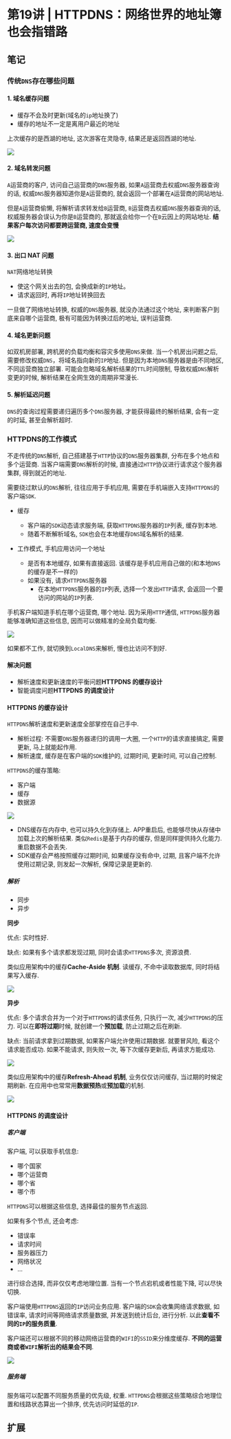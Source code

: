# 第19讲 | HTTPDNS：网络世界的地址簿也会指错路 

## 笔记

### 传统`DNS`存在哪些问题

#### 1. 域名缓存问题

* 缓存不会及时更新(域名的`ip`地址换了)
* 缓存的地址不一定是离用户最近的地址

上次缓存的是西湖的地址, 这次游客在灵隐寺, 结果还是返回西湖的地址.

![](./img/19_01.jpg)

#### 2. 域名转发问题

`A`运营商的客户, 访问自己运营商的`DNS`服务器, 如果`A`运营商去权威`DNS`服务器查询的话, 权威`DNS`服务器知道你是`A`运营商的, 就会返回一个部署在`A`运营商的网站地址.

但是`A`运营商偷懒, 将解析请求转发给`B`运营商, `B`运营商去权威`DNS`服务器查询的话, 权威服务器会误认为你是`B`运营商的, 那就返会给你一个在`B`云因上的网站地址. **结果客户每次访问都要跨运营商, 速度会变慢**

![](./img/19_02.jpg)

#### 3. 出口 NAT 问题

`NAT`网络地址转换

* 使这个网关出去的包, 会换成新的`IP`地址。
* 请求返回时, 再将`IP`地址转换回去

一旦做了网络地址转换, 权威的`DNS`服务器, 就没办法通过这个地址, 来判断客户到底来自哪个运营商, 极有可能因为转换过后的地址, 误判运营商.

#### 4. 域名更新问题

如双机房部署, 跨机房的负载均衡和容灾多使用`DNS`来做. 当一个机房出问题之后, 需要修改权威`DNS`，将域名指向新的`IP`地址. 但是因为本地`DNS`服务器是由不同地区, 不同运营商独立部署. 可能会忽略域名解析结果的`TTL`时间限制, 导致权威`DNS`解析变更的时候, 解析结果在全网生效的周期非常漫长.

#### 5. 解析延迟问题

`DNS`的查询过程需要递归遍历多个`DNS`服务器, 才能获得最终的解析结果, 会有一定的时延, 甚至会解析超时.

### HTTPDNS的工作模式

不走传统的`DNS`解析, 自己搭建基于`HTTP`协议的`DNS`服务器集群, 分布在多个地点和多个运营商. 当客户端需要`DNS`解析的时候, 直接通过`HTTP`协议进行请求这个服务器集群, 得到就近的地址.

需要绕过默认的`DNS`解析, 往往应用于手机应用, 需要在手机端嵌入支持`HTTPDNS`的客户端`SDK`.

* 缓存
	* 客户端的`SDK`动态请求服务端, 获取`HTTPDNS`服务器的`IP`列表, 缓存到本地. 
	* 随着不断解析域名, `SDK`也会在本地缓存`DNS`域名解析的结果.

* 工作模式, 手机应用访问一个地址
	* 是否有本地缓存, 如果有直接返回. 该缓存是手机应用自己做的(和本地`DNS`的缓存是不一样的)
	* 如果没有, 请求`HTTPDNS`服务器
		* 在本地`HTTPDNS`服务器的`IP`列表, 选择一个发出`HTTP`请求, 会返回一个要访问的网站的`IP`列表.

手机客户端知道手机在哪个运营商, 哪个地址. 因为采用`HTTP`通信, `HTTPDNS`服务器能够准确知道这些信息, 因而可以做精准的全局负载均衡.

![](./img/19_03.jpg)

如果都不工作, 就切换到`LocalDNS`来解析, 慢也比访问不到好.

#### 解决问题

* 解析速度和更新速度的平衡问题**HTTPDNS 的缓存设计**
* 智能调度问题**HTTPDNS 的调度设计**

#### HTTPDNS 的缓存设计

`HTTPDNS`解析速度和更新速度全部掌控在自己手中.

* 解析过程: 不需要`DNS`服务器递归的调用一大圈, 一个`HTTP`的请求直接搞定, 需要更新, 马上就能起作用.
* 解析速度, 缓存是在客户端的`SDK`维护的, 过期时间, 更新时间, 可以自己控制.

`HTTPDNS`的缓存策略:

* 客户端
* 缓存
* 数据源

![](./img/19_04.jpg)

* DNS缓存在内存中, 也可以持久化到存储上. APP重启后, 也能够尽快从存储中加载上次的解析结果. 类似`Redis`是基于内存的缓存, 但是同样提供持久化能力. 重启数据不会丢失.
* SDK缓存会严格按照缓存过期时间, 如果缓存没有命中, 过期, 且客户端不允许使用过期记录, 则发起一次解析, 保障记录是更新的.

##### 解析

* 同步
* 异步

**同步**

优点: 实时性好.

缺点: 如果有多个请求都发现过期, 同时会请求`HTTPDNS`多次, 资源浪费.

类似应用架构中的缓存**Cache-Aside 机制**. 读缓存, 不命中读取数据库, 同时将结果写入缓存.

![](./img/19_05.jpg)

**异步**

优点: 多个请求合并为一个对于`HTTPDNS`的请求任务, 只执行一次, 减少`HTTPDNS`的压力. 可以在**即将过期**时候, 就创建一个**预加载**, 防止过期之后在刷新.

缺点: 当前请求拿到过期数据, 如果客户端允许使用过期数据. 就要冒风险, 看这个请求能否成功. 如果不能请求, 则失败一次, 等下次缓存更新后, 再请求方能成功.

![](./img/19_06.jpg)

类似应用架构中的缓存**Refresh-Ahead 机制**, 业务仅仅访问缓存, 当过期的时候定期刷新. 在应用中也常常用**数据预热**或**预加载**的机制.

![](./img/19_07.jpg)

#### HTTPDNS 的调度设计

##### 客户端

客户端, 可以获取手机信息:

* 哪个国家
* 哪个运营商
* 哪个省
* 哪个市

`HTTPDNS`可以根据这些信息, 选择最佳的服务节点返回.

如果有多个节点, 还会考虑:

* 错误率
* 请求时间
* 服务器压力
* 网络状况
* ...

进行综合选择, 而非仅仅考虑地理位置. 当有一个节点宕机或者性能下降, 可以尽快切换.

客户端使用`HTTPDNS`返回的`IP`访问业务应用. 客户端的`SDK`会收集网络请求数据, 如错误率, 请求时间等网络请求质量数据, 并发送到统计后台, 进行分析. 以此**查看不同的`IP`的服务质量**.

客户端还可以根据不同的移动网络运营商的`WIFI`的`SSID`来分维度缓存. **不同的运营商或者`WIFI`解析出的结果会不同**.

![](./img/19_08.jpg)

##### 服务端

服务端可以配置不同服务质量的优先级, 权重. `HTTPDNS`会根据这些策略综合地理位置和线路状态算出一个排序, 优先访问时延低的`IP`.

## 扩展